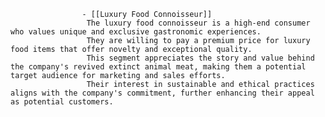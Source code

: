 					- [[Luxury Food Connoisseur]]
					 The luxury food connoisseur is a high-end consumer who values unique and exclusive gastronomic experiences.
					 They are willing to pay a premium price for luxury food items that offer novelty and exceptional quality.
					 This segment appreciates the story and value behind the company's revived extinct animal meat, making them a potential target audience for marketing and sales efforts.
					 Their interest in sustainable and ethical practices aligns with the company's commitment, further enhancing their appeal as potential customers.












